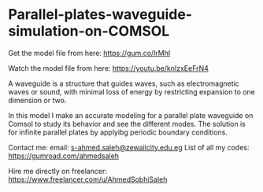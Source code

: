 # Parallel-plates-waveguide-simulation-on-COMSOL
Get the model file from here:
https://gum.co/lrMhI

Watch the model file from here:
https://youtu.be/knIzxEeFrN4

A waveguide is a structure that guides waves, such as electromagnetic waves or sound, with minimal loss of energy by restricting expansion to one dimension or two.

In this model I make an accurate modeling for a parallel plate waveguide on Comsol to study its behavior and see the different modes. The solution is for infinite parallel plates by applyibg periodic boundary conditions.

Contact me:
email: s-ahmed.saleh@zewailcity.edu.eg
List of all my codes: https://gumroad.com/ahmedsaleh

Hire me directly on freelancer:
https://www.freelancer.com/u/AhmedSobhiSaleh
